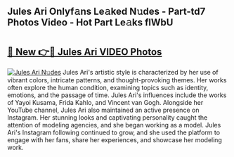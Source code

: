 ## Jules Ari Onlyf𝚊ns Le𝚊ked N𝚞des - Part-td7 Photos Video - Hot Part Le𝚊ks flWbU

# <h2><a href="http://ab14376.deff.icu/?id=Jules+Ari">🔗 New 👉🔴 Jules Ari VIDEO Photos</a></h2>

[![Jules Ari N𝚞des](https://i.imgur.com/rIISA9y.gif)](http://ab14376.deff.icu/?id=Jules+Ari)
Jules Ari's artistic style is characterized by her use of vibrant colors, intricate patterns, and thought-provoking themes. Her works often explore the human condition, examining topics such as identity, emotions, and the passage of time. Jules Ari's influences include the works of Yayoi Kusama, Frida Kahlo, and Vincent van Gogh. Alongside her YouTube channel, Jules Ari also maintained an active presence on Instagram. Her stunning looks and captivating personality caught the attention of modeling agencies, and she began working as a model. Jules Ari's Instagram following continued to grow, and she used the platform to engage with her fans, share her experiences, and showcase her modeling work.
